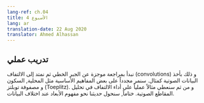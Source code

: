 ```yaml
---
lang-ref: ch.04
title: الأسبوع 4
lang: ar
translation-date: 22 Aug 2020
translator: Ahmed Alhassan
---
```


<!-- ## Practicum -->

## تدريب عملي

<!-- We start with a brief review of linear algebra and then extend the topic to convolutions using audio data as an example. Key concepts like locality, stationarity and Toeplitz matrix are reiterated. Then we give a live demo of convolution performance in pitch analysis. Finally, there is a short digression about the dimensionality of different data. -->

نبدأ بمراجعة موجزة عن الجبر الخطي ثم نمتد إلى الالتفاف (convolutions) و ذلك بأخذ البيانات الصوتية كمثال. سنمر مجدداً على بعض المفاهيم الأساسية مثل المحلية, السكون و مصفوفة توبلتز (Toeplitz). و من ثم سنعطي مثالاً عملياً على أداء الالتفاف في تحليل المقاطع الصوتية. ختاماً, سنحول حديثنا نحو مفهوم الأبعاد عند اختلاف البيانات.
